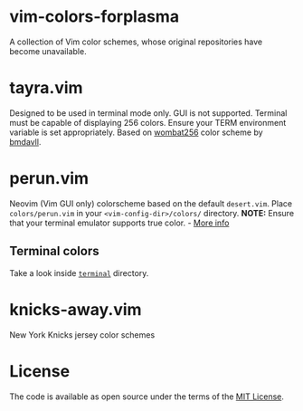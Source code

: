 # vim-colors-forplasma
A collection of Vim color schemes, whose original repositories have become unavailable.

# tayra.vim
Designed to be used in terminal mode only. GUI is not supported.
Terminal must be capable of displaying 256 colors. Ensure your TERM environment variable is set appropriately.
Based on [wombat256](https://github.com/vim-scripts/wombat256.vim) color scheme by [bmdavll](https://github.com/bmdavll).

# perun.vim
Neovim (Vim GUI only) colorscheme based on the default `desert.vim`.
Place `colors/perun.vim` in your `<vim-config-dir>/colors/` directory.
**NOTE:** Ensure that your terminal emulator supports true color. - [More info](https://github.com/neovim/neovim/wiki/FAQ#how-can-i-use-true-color-in-the-terminal)
## Terminal colors
Take a look inside [`terminal`](https://github.com/aradunovic/perun.vim/tree/master/terminal) directory.

# knicks-away.vim
New York Knicks jersey color schemes

# License
The code is available as open source under the terms of the
[MIT License](https://opensource.org/licenses/MIT).

